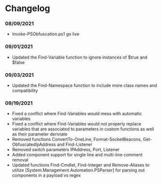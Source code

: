 # Changelog

### 08/09/2021
* Invoke-PSObfuscation.ps1 go live
 
### 09/01/2021
* Updated the Find-Variable function to ignore instances of $true and $false

### 09/03/2021
* Updated the Find-Namespace function to include more class names and compatibility

### 09/19/2021
* Fixed a conflict where Find-Variables would mess with automatic variables
* Fixed a conflict where Find-Variables would not properly replace variables that are associated to parameters in custom functions as well as their parameter deriviate
* Removed functions ConvertTo-OneLine, Format-SocketBeacons, Get-ObfuscatedIpAddress and Find-Listener
* Removed switch parameters IPAddress, Port, Listener
* Added component support for single line and multi-line comment removal
* Updated functions Find-Cmdlet, Find-Integer and Remove-Aliases to utilize [System.Management.Automation.PSParser] for parsing out components in a payload vs regex
